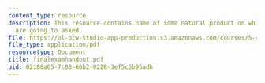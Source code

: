 ```yaml
---
content_type: resource
description: This resource contains name of some natural product on which questions
  are going to asked.
file: https://ol-ocw-studio-app-production.s3.amazonaws.com/courses/5-451-chemistry-of-biomolecules-i-fall-2005/62180a057c8866b202283ef5c6b95adb_finalexamhandout.pdf
file_type: application/pdf
resourcetype: Document
title: finalexamhandout.pdf
uid: 62180a05-7c88-66b2-0228-3ef5c6b95adb
---
```

